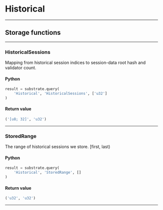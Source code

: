 
# Historical

---------
## Storage functions

---------
### HistoricalSessions
 Mapping from historical session indices to session-data root hash and validator count.

#### Python
```python
result = substrate.query(
    'Historical', 'HistoricalSessions', ['u32']
)
```

#### Return value
```python
('[u8; 32]', 'u32')
```
---------
### StoredRange
 The range of historical sessions we store. [first, last)

#### Python
```python
result = substrate.query(
    'Historical', 'StoredRange', []
)
```

#### Return value
```python
('u32', 'u32')
```
---------